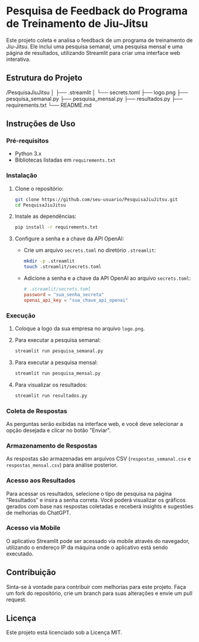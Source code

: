 # Pesquisa de Feedback do Programa de Treinamento de Jiu-Jitsu

Este projeto coleta e analisa o feedback de um programa de treinamento de Jiu-Jitsu. Ele inclui uma pesquisa semanal, uma pesquisa mensal e uma página de resultados, utilizando Streamlit para criar uma interface web interativa.

## Estrutura do Projeto

/PesquisaJiuJitsu
│
├── .streamlit
│ └── secrets.toml
├── logo.png
├── pesquisa_semanal.py
├── pesquisa_mensal.py
├── resultados.py
├── requirements.txt
└── README.md
## Instruções de Uso

### Pré-requisitos

- Python 3.x
- Bibliotecas listadas em `requirements.txt`

### Instalação

1. Clone o repositório:
    ```bash
    git clone https://github.com/seu-usuario/PesquisaJiuJitsu.git
    cd PesquisaJiuJitsu
    ```

2. Instale as dependências:
    ```bash
    pip install -r requirements.txt
    ```

3. Configure a senha e a chave da API OpenAI:
    - Crie um arquivo `secrets.toml` no diretório `.streamlit`:
        ```bash
        mkdir -p .streamlit
        touch .streamlit/secrets.toml
        ```
    - Adicione a senha e a chave da API OpenAI ao arquivo `secrets.toml`:
        ```toml
        # .streamlit/secrets.toml
        password = "sua_senha_secreta"
        openai_api_key = "sua_chave_api_openai"
        ```

### Execução

1. Coloque a logo da sua empresa no arquivo `logo.png`.

2. Para executar a pesquisa semanal:
    ```bash
    streamlit run pesquisa_semanal.py
    ```

3. Para executar a pesquisa mensal:
    ```bash
    streamlit run pesquisa_mensal.py
    ```

4. Para visualizar os resultados:
    ```bash
    streamlit run resultados.py
    ```

### Coleta de Respostas

As perguntas serão exibidas na interface web, e você deve selecionar a opção desejada e clicar no botão "Enviar".

### Armazenamento de Respostas

As respostas são armazenadas em arquivos CSV (`respostas_semanal.csv` e `respostas_mensal.csv`) para análise posterior.

### Acesso aos Resultados

Para acessar os resultados, selecione o tipo de pesquisa na página "Resultados" e insira a senha correta. Você poderá visualizar os gráficos gerados com base nas respostas coletadas e receberá insights e sugestões de melhorias do ChatGPT.

### Acesso via Mobile

O aplicativo Streamlit pode ser acessado via mobile através do navegador, utilizando o endereço IP da máquina onde o aplicativo está sendo executado.

## Contribuição

Sinta-se à vontade para contribuir com melhorias para este projeto. Faça um fork do repositório, crie um branch para suas alterações e envie um pull request.

## Licença

Este projeto está licenciado sob a Licença MIT.